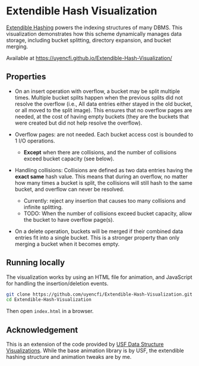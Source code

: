 # Extendible Hash Visualization

[Extendible Hashing](https://en.wikipedia.org/wiki/Extendible_hashing) powers the indexing structures of many DBMS.
This visualization demonstrates how this scheme dynamically manages data storage, including bucket splitting, directory expansion, and bucket merging.

Available at https://uyencfi.github.io/Extendible-Hash-Visualization/

## Properties
 - On an insert operation with overflow, a bucket may be split multiple times. Multiple bucket splits happen when the previous splits did not resolve the overflow (i.e., All data entries either stayed in the old bucket, or all moved to the split image). This ensures that no overflow pages are needed, at the cost of having empty buckets (they are the buckets that were created but did not help resolve the overflow).

 - Overflow pages: are not needed. Each bucket access cost is bounded to 1 I/O operations.
    - **Except** when there are collisions, and the number of collisions exceed bucket capacity (see below).

 - Handling collisions: Collisions are defined as two data entries having the **exact same** hash value. This means that during an overflow, no matter how many times a bucket is split, the collisions will still hash to the same bucket, and overflow can never be resolved. 
    - Currently: reject any insertion that causes too many collisions and infinite splitting.
    - TODO: When the number of collisions exceed bucket capacity, allow the bucket to have overflow page(s).

 - On a delete operation, buckets will be merged if their combined data entries fit into a single bucket. This is a stronger property than only merging a bucket when it becomes empty.

## Running locally
The visualization works by using an HTML file for animation, and JavaScript for handling the insertion/deletion events.
```bash
git clone https://github.com/uyencfi/Extendible-Hash-Visualization.git
cd Extendible-Hash-Visualization
```
Then open `index.html` in a browser.

## Acknowledgement
This is an extension of the code provided by [USF Data Structure Visualizations](https://www.cs.usfca.edu/~galles/visualization/about.html). While the base animation library is by USF, the extendible hashing structure and animation tweaks are by me.
